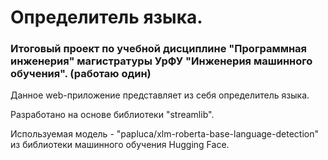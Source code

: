 # Определитель языка.

### Итоговый проект по учебной дисциплине "Программная инженерия" магистратуры УрФУ "Инженерия машинного обучения". (работаю один)

Данное web-приложение представляет из себя определитель языка.

Разработано на основе библиотеки "streamlib". 

Используемая модель - "papluca/xlm-roberta-base-language-detection" из библиотеки машинного обучения Hugging Face.

